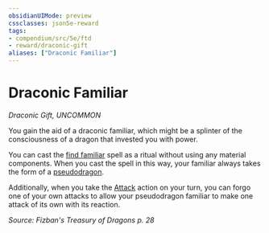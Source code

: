 ```yaml
---
obsidianUIMode: preview
cssclasses: json5e-reward
tags:
- compendium/src/5e/ftd
- reward/draconic-gift
aliases: ["Draconic Familiar"]
---
```

# Draconic Familiar
*Draconic Gift, UNCOMMON*  

You gain the aid of a draconic familiar, which might be a splinter of the consciousness of a dragon that invested you with power.

You can cast the [find familiar](2-Mechanics/CLI/spells/find-familiar.md) spell as a ritual without using any material components. When you cast the spell in this way, your familiar always takes the form of a [pseudodragon](2-Mechanics/CLI/bestiary/dragon/pseudodragon.md).

Additionally, when you take the [Attack](2-Mechanics/CLI/rules/actions.md#Attack) action on your turn, you can forgo one of your own attacks to allow your pseudodragon familiar to make one attack of its own with its reaction.

*Source: Fizban's Treasury of Dragons p. 28*